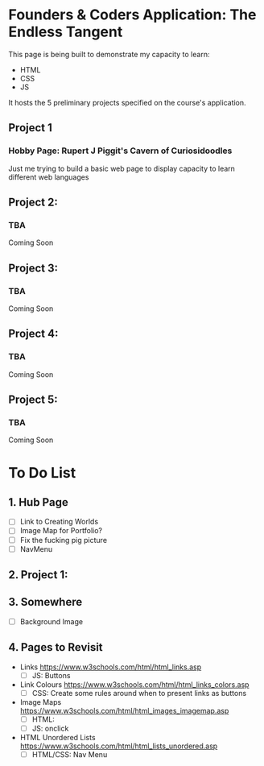 # Founders & Coders Application: The Endless Tangent
This page is being built to demonstrate my capacity to learn:

- HTML
- CSS
- JS

It hosts the 5 preliminary projects specified on the course's application.

## Project 1
### Hobby Page: Rupert J Piggit's Cavern of Curiosidoodles
Just me trying to build a basic web page to display capacity to learn different web languages

## Project 2:
### TBA
Coming Soon

## Project 3:
### TBA
Coming Soon

## Project 4:
### TBA
Coming Soon

## Project 5:
### TBA
Coming Soon

# To Do List
## 1. Hub Page
- [ ] Link to Creating Worlds
- [ ] Image Map for Portfolio?
- [ ] Fix the fucking pig picture
- [ ] NavMenu

## 2. Project 1: 

## 3. Somewhere
- [ ] Background Image

## 4. Pages to Revisit
- Links https://www.w3schools.com/html/html_links.asp
  - [ ] JS: Buttons
- Link Colours https://www.w3schools.com/html/html_links_colors.asp
  - [ ] CSS: Create some rules around when to present links as buttons
- Image Maps https://www.w3schools.com/html/html_images_imagemap.asp
  - [ ] HTML: <map>
  - [ ] JS: onclick
- HTML Unordered Lists https://www.w3schools.com/html/html_lists_unordered.asp
  - [ ] HTML/CSS: Nav Menu

<!--
    # Notes
      - Can add gifs just like jpgs etc
-->